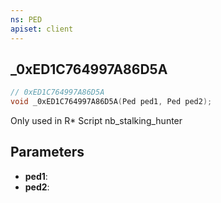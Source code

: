 ```yaml
---
ns: PED
apiset: client
---
```

## _0xED1C764997A86D5A

```c
// 0xED1C764997A86D5A
void _0xED1C764997A86D5A(Ped ped1, Ped ped2);
```

Only used in R* Script nb_stalking_hunter

## Parameters
* **ped1**:
* **ped2**: